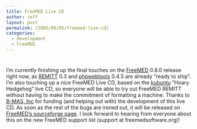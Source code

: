 ```yaml
---
title: FreeMED Live CD
author: jeff
layout: post
permalink: /2005/09/05/freemed-live-cd/
categories:
  - Development
  - FreeMED
---
```

# 

I’m currently finishing up the final touches on the [FreeMED][1] 0.8.0 release right now, as [REMITT][2] 0.3 and [phpwebtools][3] 0.4.5 are already “ready to ship”. I’m also touching up a nice FreeMED Live CD, based on the [kubuntu][4] “Hoary Hedgehog” live CD, so everyone will be able to try out FreeMED REMITT without having to make the commitment of formatting a machine. Thanks to [B-MAS, Inc][5] for funding (and helping out with) the development of this live CD. As soon as the rest of the bugs are ironed out, it will be released on [FreeMED’s sourceforge page][6]. I look forward to hearing from everyone about this on the new FreeMED support list (support at freemedsoftware.org)!

 [1]: http://freemedsoftware.org/
 [2]: http://remitt.org/
 [3]: http://sourceforge.net/projects/phpwebtools/
 [4]: http://www.kubuntu.org/
 [5]: http://www.b-mas.com/
 [6]: http://sourceforge.net/projects/freemed